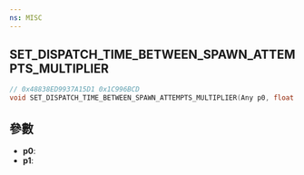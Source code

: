 ```yaml
---
ns: MISC
---
```

## SET_DISPATCH_TIME_BETWEEN_SPAWN_ATTEMPTS_MULTIPLIER

```c
// 0x48838ED9937A15D1 0x1C996BCD
void SET_DISPATCH_TIME_BETWEEN_SPAWN_ATTEMPTS_MULTIPLIER(Any p0, float p1);
```


## 參數
* **p0**: 
* **p1**: 

